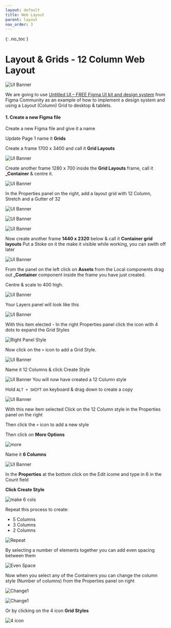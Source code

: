 ```yaml
---
layout: default
title: Web Layout
parent: layout
nav_order: 3
---
```


{: .no_toc }

# Layout & Grids - 12 Column Web Layout

![UI Banner](../images/dt_layout/UI_banner.png)

We are going to use [Untitled UI – FREE Figma UI kit and design system](https://www.figma.com/community/file/1020079203222518115/untitled-ui-free-figma-ui-kit-and-design-system) from Figma Community as an example of how to implement a design system and using a Layout (Column) Grid to desktop & tablets.

#### 1. Create a new Figma file

 Create a new Figma file and give it a name
 
  Update Page 1 name it **Grids** 
  
  Create a frame 1700 x 3400 and call it **Grid Layouts**

  ![UI Banner](../images/dt_layout/container_1.png)

Create another frame 1280 x 700 inside the **Grid Layouts** frame, call it **_Container** & centre it.

  ![UI Banner](../images/dt_layout/con_1.png)

   In the Properties panel on the right, add a layout grid with 12 Column, Stretch and a Gutter of 32

  ![UI Banner](../images/dt_layout/12_1.png)
  
  ![UI Banner](../images/dt_layout/12_2.png)

![UI Banner](../images/dt_layout/make_comp.png)

 Now create another frame **1440 x 2320** below & call it **Container grid layouts** Put a Stoke on it the make it visible while working, you can swith off later

 ![UI Banner](../images/dt_layout/con_grid_1.png)

  From the panel on the left click on **Assets** from the Local components drag out **_Container** component inside the frame you have just created.

  Centre & scale to 400 high.

![UI Banner](../images/dt_layout/con_grid_2.png)

Your Layers panel will look like this

![UI Banner](../images/dt_layout/layer_look_new.png)

With this item elected  - In the right Properties panel click the icon with 4 dots to expand the Grid Styles 

![Right Panel Style](../images/dt_layout/styles_in%20_right_panel.png)

Now click on the `+` icon to add a Grid Style.

![UI Banner](../images/dt_layout/style_1_12.png)

Name it 12 Columns & click Create Style

![UI Banner](../images/dt_layout/new_12_cols.png)
You will now have created a 12 Column style

Hold `ALT + SHIFT` on keyboard & drag down to create a copy

![UI Banner](../images/dt_layout/6_col.png)

With this new item selected Click on the 12 Column style in the Properties panel on the right

Then click the `+` icon to add a new style 

Then click on **More Options**

![more](../images/dt_layout/more%20_options.png)

Name it **6 Columns** 

![UI Banner](../images/dt_layout/2.png)

In the **Properties** at the bottom click on the Edit icome and type in 6 in the Count field 

**Click Create Style**

![make 6 cols](../images/dt_layout/make_6_colds.png)

Repeat this process to create:

* 5 Columns
* 3 Columns
* 2 Columns

![Repeat](../images/dt_layout/repeat_.png)

By selecting a number of elements together you can add even spacing between them

![Even Space](../images/dt_layout/even_space.png)


Now when you select any of the Containers you can change the column style (Number of columns) from the Properties panel on right

![Change1](../images/dt_layout/change1.png)


![Change1](../images/dt_layout/change2.png)

Or by clicking on the 4 icon **Grid Styles**

![4 icon](../images/dt_layout/4_icon.png)